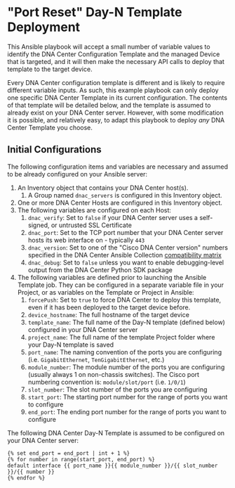 # "Port Reset" Day-N Template Deployment

This Ansible playbook will accept a small number of variable values to identify the DNA Center Configuration Template and the managed Device that is targeted, and it will then make the necessary API calls to deploy that template to the target device.

Every DNA Center configuration template is different and is likely to require different variable inputs.  As such, this example playbook can only deploy one specific DNA Center Template in its current configuration.  The contents of that template will be detailed below, and the template is assumed to already exist on your DNA Center server.  However, with some modification it is possible, and relatively easy, to adapt this playbook to deploy *any* DNA Center Template you choose.

## Initial Configurations

The following configuration items and variables are necessary and assumed to be already configured on your Ansible server:

1. An Inventory object that contains your DNA Center host(s).
    1. A Group named `dnac_servers` is configured in this Inventory object.
2. One or more DNA Center Hosts are configured in this Inventory object.
3. The following variables are configured on each Host:
    1. `dnac_verify`: Set to `false` if your DNA Center server uses a self-signed, or untrusted SSL Certificate
    2. `dnac_port`: Set to the TCP port number that your DNA Center server hosts its web interface on - typically `443`
    3. `dnac_version`: Set to one of the "Cisco DNA Center version" numbers specified in the DNA Center Ansible Collection [compatibility matrix](https://github.com/cisco-en-programmability/dnacenter-ansible#compatibility-matrix)
    4. `dnac_debug`: Set to `false` unless you want to enable debugging-level output from the DNA Center Python SDK package
4. The following variables are defined prior to launching the Ansible Template job.  They can be configured in a separate variable file in your Project, or as variables on the Template or Project in Ansible:
    1. `forcePush`: Set to `true` to force DNA Center to deploy this template, even if it has been deployed to the target device before.
    2. `device_hostname`: The full hostname of the target device
    3. `template_name`: The full name of the Day-N template (defined below) configured in your DNA Center server
    4. `project_name`: The full name of the template Project folder where your Day-N template is saved
    5. `port_name`: The naming convention of the ports you are configuring (i.e. `GigabitEthernet`, `TenGigabitEthernet`, etc.)
    6. `module_number`: The module number of the ports you are configuring (usually always 1 on non-chassis switches). The Cisco port numbering convention is: `module/slot/port` (i.e. `1/0/1`)
    7. `slot_number`: The slot number of the ports you are configuring
    8. `start_port`: The starting port number for the range of ports you want to configure
    9. `end_port`: The ending port number for the range of ports you want to configure

The following DNA Center Day-N Template is assumed to be configured on your DNA Center server:

```jinja
{% set end_port = end_port | int + 1 %}
{% for number in range(start_port, end_port) %}
default interface {{ port_name }}{{ module_number }}/{{ slot_number }}/{{ number }}
{% endfor %}
```